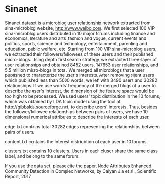 # Sinanet

Sinanet dataset is a microblog user relationship network extracted from sina-microblog website, http://www.weibo.com. We first selected 100 VIP sina-microblog users distributed in 10 major forums including finance and economics, literature and arts, fashion and vogue, current events and politics, sports, science and technology, entertainment, parenting and education, public welfare, etc. Starting from 100 VIP sina-microblog users, we extracted their followers/followees of these users and their published micro-blogs. Using depth first search strategy, we extracted three-layer of user relationships and obtained 8452 users, 147653 user relationships, and 5.5 million micro-blogs in total. We merged all microblogs that a user published to characterize the user's interests. After removing silent users which published less than 5000 words, we left with 3490 users and 30282 relationships. If we use words' frequency of the merged blogs of a user to describe the user's interest, the dimension of the feature space would be too high to be processed. We used users' topic distribution in the 10 forums, which was obtained by LDA topic model using the tool at http://gibbslda.sourceforge.net, to describe users' interests. Thus, besides the follower/followee relationships between pairs of users, we have 10 dimensional numerical attributes to describe the interests of each user.

edge.txt contains total 30282 edges representing the relationships between pairs of users.

content.txt contains the interest distriubtion of each user in 10 forums.

clusters.txt contains 10 clusters. Users in each cluser share the same class label, and belong to the same forum.

If you use the data set, please cite the paper, Node Attributes Enhanced Community Detection in Complex Networks, by Caiyan Jia et al., Scientific Report, 2017
